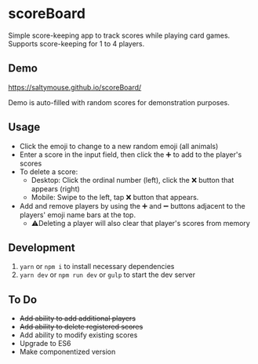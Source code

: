 # scoreBoard
Simple score-keeping app to track scores while playing card games.
Supports score-keeping for 1 to 4 players.

## Demo
https://saltymouse.github.io/scoreBoard/

Demo is auto-filled with random scores for demonstration purposes.

## Usage
* Click the emoji to change to a new random emoji (all animals)
* Enter a score in the input field, then click the ➕ to add to the player's scores
* To delete a score:
  - Desktop: Click the ordinal number (left), click the ❌ button that appears (right)
  - Mobile: Swipe to the left, tap ❌ button that appears.
* Add and remove players by using the ➕ and ➖ buttons adjacent to the players' emoji name bars at the top.
  - ⚠️Deleting a player will also clear that player's scores from memory

## Development
1. `yarn` or `npm i` to install necessary dependencies
2. `yarn dev` or `npm run dev` or `gulp` to start the dev server

## To Do
- ~~Add ability to add additional players~~
- ~~Add ability to delete registered scores~~
- Add ability to modify existing scores
- Upgrade to ES6
- Make componentized version
